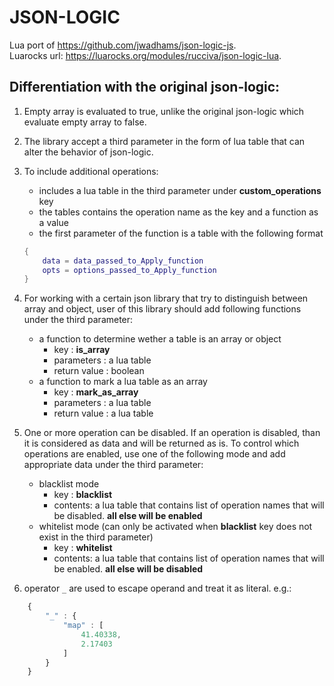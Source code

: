 # JSON-LOGIC

Lua port of <https://github.com/jwadhams/json-logic-js>.  
Luarocks url: <https://luarocks.org/modules/rucciva/json-logic-lua>.  

## Differentiation with the original json-logic:

1. Empty array is evaluated to true, unlike the original json-logic which evaluate empty array to false.
1. The library accept a third parameter in the form of lua table that can alter the behavior of json-logic.
1. To include additional operations:
    - includes a lua table in the third parameter  under **custom_operations** key
    - the tables contains the operation name as the key and a function as a value
    - the first parameter of the function is a table with the following format
    
    ```lua
    {
        data = data_passed_to_Apply_function
        opts = options_passed_to_Apply_function
    }
    ```
    
1. For working with a certain json library that try to distinguish between array and object, user of this library should add following functions under the third parameter:
    - a function to determine wether a table is an array or object
        - key : **is_array**
        - parameters : a lua table
        - return value : boolean
    - a function to mark a lua table as an array
        - key : **mark_as_array**
        - parameters : a lua table
        - return value : a lua table
1. One or more operation can be disabled. If an operation is disabled, than it is considered as data and will be returned as is. To control which operations are enabled, use one of the following mode and add appropriate data under the third parameter:
    - blacklist mode
        - key : **blacklist**
        - contents: a lua table that contains list of operation names that will be disabled. **all else will be enabled**
    - whitelist mode (can only be activated when **blacklist** key does not exist in the third parameter)
        - key : **whitelist**
        - contents: a lua table that contains list of operation names that will be enabled. **all else will be disabled**
1. operator `_` are used to escape operand and treat it as literal. e.g.: 

```javascript
    {
        "_" : {
            "map" : [
                41.40338,
                2.17403
            ]
        }
    }
```